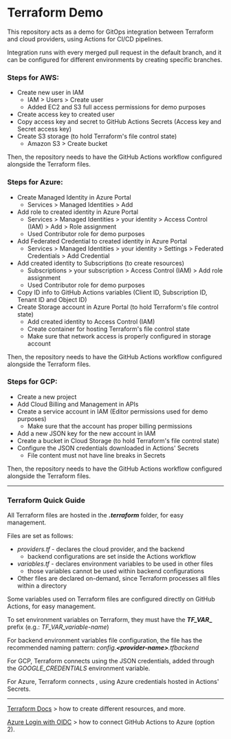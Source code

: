 # Terraform Demo

This repository acts as a demo for GitOps integration between Terraform and cloud providers, using Actions for
CI/CD pipelines.

Integration runs with every merged pull request in the default branch, and it can be configured for different
environments by creating specific branches.

### Steps for AWS:

* Create new user in IAM
    * IAM > Users > Create user
    * Added EC2 and S3 full access permissions for demo purposes
* Create access key to created user
* Copy access key and secret to GitHub Actions Secrets (Access key and Secret access key)
* Create S3 storage (to hold Terraform's file control state)
    * Amazon S3 > Create bucket

Then, the repository needs to have the GitHub Actions workflow configured alongside the Terraform files.

### Steps for Azure:

* Create Managed Identity in Azure Portal
    * Services > Managed Identities > Add
* Add role to created identity in Azure Portal
    * Services > Managed Identities > your identity > Access Control (IAM) > Add > Role assignment
    * Used Contributor role for demo purposes
* Add Federated Credential to created identity in Azure Portal
    * Services > Managed Identities > your identity > Settings > Federated Credentials > Add Credential
* Add created identity to Subscriptions (to create resources)
    * Subscriptions > your subscription > Access Control (IAM) > Add role assignment
    * Used Contributor role for demo purposes
* Copy ID info to GitHub Actions variables (Client ID, Subscription ID, Tenant ID and Object ID)
* Create Storage account in Azure Portal (to hold Terraform's file control state)
    * Add created identity to Access Control (IAM)
    * Create container for hosting Terraform's file control state
    * Make sure that network access is properly configured in storage account

Then, the repository needs to have the GitHub Actions workflow configured alongside the Terraform files.

### Steps for GCP:

* Create a new project
* Add Cloud Billing and Management in APIs
* Create a service account in IAM (Editor permissions used for demo purposes)
    * Make sure that the account has proper billing permissions
* Add a new JSON key for the new account in IAM
* Create a bucket in Cloud Storage (to hold Terraform's file control state)
* Configure the JSON credentials downloaded in Actions' Secrets
    * File content must not have line breaks in Secrets

Then, the repository needs to have the GitHub Actions workflow configured alongside the Terraform files.

---

### Terraform Quick Guide

All Terraform files are hosted in the **_.terraform_** folder, for easy management.

Files are set as follows:

* _providers.tf_ - declares the cloud provider, and the backend
    * backend configurations are set inside the Actions workflow
* _variables.tf_ - declares environment variables to be used in other files
    * those variables cannot be used within backend configurations
* Other files are declared on-demand, since Terraform processes all files within a directory

Some variables used on Terraform files are configured directly on GitHub Actions, for easy management.

To set environment variables on Terraform, they must have the **_TF_VAR__** prefix (e.g.: _TF_VAR_variable-name_)

For backend environment variables file configuration, the file has the recommended naming pattern:
_config.**\<provider-name\>**.tfbackend_

For GCP, Terraform connects using the JSON credentials, added through the _GOOGLE_CREDENTIALS_ environment variable.

For Azure, Terraform connects , using Azure credentials hosted in Actions' Secrets.

---

[Terraform Docs](https://developer.hashicorp.com/terraform/docs) > how to create different resources, and more.

[Azure Login with OIDC](https://learn.microsoft.com/en-us/azure/developer/github/connect-from-azure-openid-connect) >
how to connect GitHub Actions to Azure (option 2).
